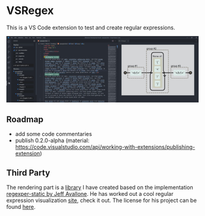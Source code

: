 # VSRegex
This is a VS Code extension to test and create regular expressions.

![Preview](preview.jpg)

## Roadmap
- add some code commentaries
- publish 0.2.0-alpha (material: https://code.visualstudio.com/api/working-with-extensions/publishing-extension)

## Third Party
The rendering part is a [library](https://github.com/StevenCyb/regexper-lib) I have created based on the implementation [regexper-static by Jeff Avallone](https://gitlab.com/javallone/regexper-static). He has worked out a cool regular expression visualization [site](https://regexper.com/), check it out. The license for his project can be found [here](https://gitlab.com/javallone/regexper-static/-/blob/master/LICENSE.txt).
